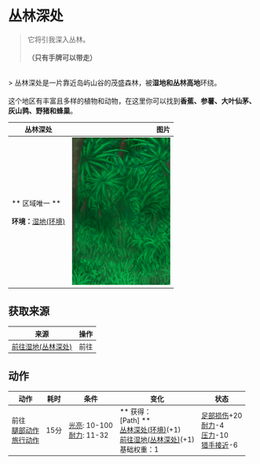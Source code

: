 # 丛林深处  
> 它将引我深入丛林。<br><br><b>（只有手牌可以带走）</b>  
<br>  
> 丛林深处是一片靠近岛屿山谷的茂盛森林，被<b>湿地和丛林高地</b>环绕。<br><br>这个地区有丰富且多样的植物和动物，在这里你可以找到<b>香蕉、参薯、大叶仙茅、灰山鹑、野猪和蜂巢</b>。  
  
  丛林深处  |   图片   
 ----  |  ----:   
 ** 区域唯一 **<br><br>**环境：**[湿地(环境)](Env_Wetlands.md)  |  <img decoding="async" src="Sprite/DeepJungle.png" href="a.md" style="max-width:300px;max-height:300px;">   
  
## 获取来源  
来源  |  操作  
----  |  ----  
[前往湿地(丛林深处)](Path_DeepJungleToWetlands.md)  |  前往  
## 动作  
动作  |  耗时  |  条件  |  变化  |  状态  
----  |  ----  |  ----  |  ----  |  ----  
前往<br>[腿部动作](LegAction.md)<br>[旅行动作](TravelAction.md)  |  15分  |  [光亮](Light.md): 10-100<br>[耐力](Stamina.md): 11-32  |  ** 获得： **<br>** [Path] **<br>  [丛林深处(环境)](Env_DeepJungle.md)(+1)<br>  [前往湿地(丛林深处)](Path_DeepJungleToWetlands.md)(+1)<br>基础权重：1  |  [足部损伤](FootDamage.md)+20<br>[耐力](Stamina.md)-4<br>[压力](Stress.md)-10<br>[猎手接近](HuntersProximity.md)-6  


<script>document.title="丛林深处 - 卡牌生存百科 Card Survival Wiki";</script>